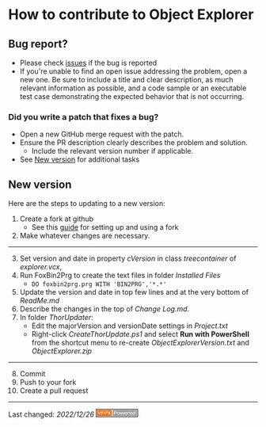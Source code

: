 # How to contribute to Object Explorer

## Bug report?
- Please check [issues](https://github.com/VFPX/ObjectExplorer/issues) if the bug is reported
- If you're unable to find an open issue addressing the problem, open a new one. Be sure to include a title and clear description, as much relevant information as possible, and a code sample or an executable test case demonstrating the expected behavior that is not occurring.

### Did you write a patch that fixes a bug?
- Open a new GitHub merge request with the patch.
- Ensure the PR description clearly describes the problem and solution.
  - Include the relevant version number if applicable.
- See [New version](#new-version) for additional tasks

## New version
Here are the steps to updating to a new version:

1. Create a fork at github
   - See this [guide](https://www.dataschool.io/how-to-contribute-on-github/) for setting up and using a fork
2. Make whatever changes are necessary.
---
3. Set version and date in property _cVersion_ in class _treecontainer_ of _explorer.vcx_, 
5. Run FoxBin2Prg to create the text files in folder _Installed Files_
   - `DO foxbin2prg.prg WITH 'BIN2PRG','*.*'`
2. Update the version and date in top few lines and at the very bottom of _ReadMe.md_ 
7. Describe the changes in the top of _Change Log.md_.
6. In folder _ThorUpdater_:
    - Edit the majorVersion and versionDate settings in _Project.txt_
    - Right-click _CreateThorUpdate.ps1_ and select **Run with PowerShell** from the shortcut menu to re-create _ObjectExplorerVersion.txt_ and _ObjectExplorer.zip_
---
8. Commit
9. Push to your fork
10. Create a pull request

----
Last changed: _2022/12/26_ ![Picture](../Docs/Images/vfpxpoweredby_alternative.gif)